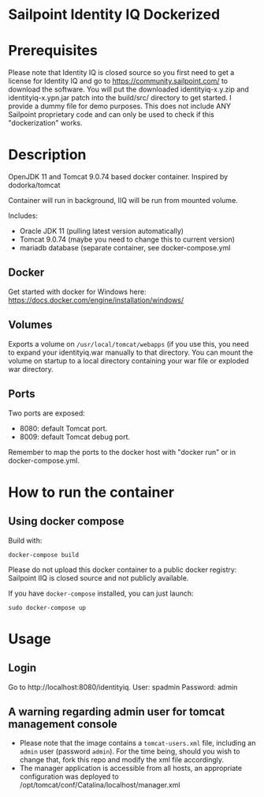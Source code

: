 Sailpoint Identity IQ Dockerized
================================

# Prerequisites

Please note that Identity IQ is closed source so you first need to get a license for Identity IQ and go to https://community.sailpoint.com/ to download the software. You will put the downloaded identityiq-x.y.zip and identityiq-x.ypn.jar patch into the build/src/ directory to get started.
I provide a dummy file for demo purposes. This does not include ANY Sailpoint proprietary code and can only be used to check if this "dockerization" works.

# Description

OpenJDK 11 and Tomcat 9.0.74 based docker container.
Inspired by dodorka/tomcat

Container will run in background, IIQ will be run from mounted volume. 

Includes:

 - Oracle JDK 11 (pulling latest version automatically)
 - Tomcat 9.0.74 (maybe you need to change this to current version)
 - mariadb database (separate container, see docker-compose.yml
 
## Docker
Get started with docker for Windows here: https://docs.docker.com/engine/installation/windows/
## Volumes
Exports a volume on `/usr/local/tomcat/webapps` (if you use this, you need to expand your identityiq.war manually to that directory.
You can mount the volume on startup to a local directory containing your war file or exploded war directory.

## Ports
Two ports are exposed:

 - 8080: default Tomcat port.
 - 8009: default Tomcat debug port.

Remember to map the ports to the docker host with "docker run" or in docker-compose.yml.


# How to run the container
## Using docker compose
Build with:
```
docker-compose build
```
Please do not upload this docker container to a public docker registry: Sailpoint IIQ is closed source and not publicly available.

If you have `docker-compose` installed, you can just launch:

```
sudo docker-compose up
```

# Usage
## Login
Go to http://localhost:8080/identityiq. 
User: spadmin
Password: admin

## A warning regarding admin user for tomcat management console
* Please note that the image contains a `tomcat-users.xml` file, including an `admin` user (password `admin`). For the time being, should you wish to change that, fork this repo and modify the xml file accordingly.
* The manager application is accessible from all hosts, an appropriate configuration was deployed to /opt/tomcat/conf/Catalina/localhost/manager.xml
